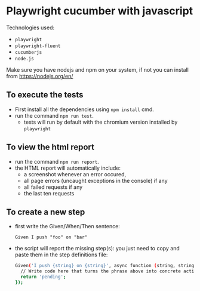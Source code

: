 # Playwright cucumber with javascript

Technologies used:

 - `playwright`
 - `playwright-fluent`
 - `cucumberjs`
 - `node.js`

Make sure you have nodejs and npm on your system, if not you can install from https://nodejs.org/en/



## To execute the tests
* First install all the dependencies using `npm install` cmd.
* run the command `npm run test`.
  - tests will run by default with the chromium version installed by `playwright`


## To view the html report

* run the command `npm run report`.
* the HTML report will automatically include: 
  - a screenshot whenever an error occured, 
  - all page errors (uncaught exceptions in the console) if any
  - all failed requests if any
  - the last ten requests

## To create a new step

* first write the Given/When/Then sentence:
  ```gherkin
  Given I push "foo" on "bar"
  ```

* the script will report the missing step(s): you just need to copy and paste them in the step definitions file:

  ```sh
  Given('I push {string} on {string}', async function (string, string2) {
    // Write code here that turns the phrase above into concrete actions
    return 'pending';
  });
  ```